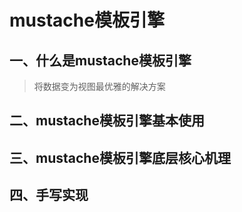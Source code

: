 # mustache模板引擎

## 一、什么是mustache模板引擎

> 将数据变为视图最优雅的解决方案

## 二、mustache模板引擎基本使用

## 三、mustache模板引擎底层核心机理

## 四、手写实现

